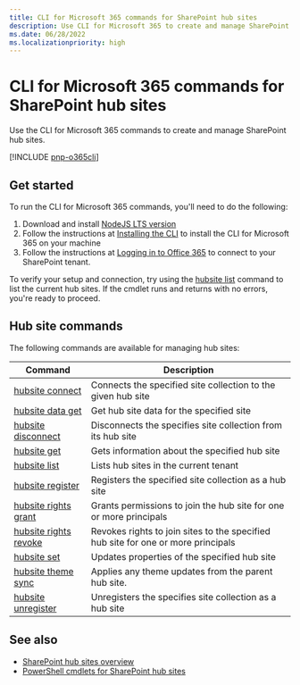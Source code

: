```yaml
---
title: CLI for Microsoft 365 commands for SharePoint hub sites
description: Use CLI for Microsoft 365 to create and manage SharePoint hub sites.
ms.date: 06/28/2022
ms.localizationpriority: high
---
```


# CLI for Microsoft 365 commands for SharePoint hub sites

Use the CLI for Microsoft 365 commands to create and manage SharePoint hub sites.

[!INCLUDE [pnp-o365cli](../../../includes/snippets/open-source/pnp-o365cli.md)]

## Get started

To run the CLI for Microsoft 365 commands, you'll need to do the following:

1. Download and install [NodeJS LTS version](https://nodejs.org/en/)
1. Follow the instructions at [Installing the CLI](https://pnp.github.io/cli-microsoft365/user-guide/installing-cli/) to install the CLI for Microsoft 365 on your machine
1. Follow the instructions at [Logging in to Office 365](https://pnp.github.io/cli-microsoft365/user-guide/connecting-office-365/) to connect to your SharePoint tenant.

To verify your setup and connection, try using the [hubsite list](https://pnp.github.io/cli-microsoft365/cmd/spo/hubsite/hubsite-list/) command to list the current hub sites. If the cmdlet runs and returns with no errors, you're ready to proceed.

## Hub site commands

The following commands are available for managing hub sites:

|Command|Description|
|------|-----------|
|[hubsite connect](https://pnp.github.io/cli-microsoft365/cmd/spo/hubsite/hubsite-connect)| Connects the specified site collection to the given hub site |
|[hubsite data get](https://pnp.github.io/cli-microsoft365/cmd/spo/hubsite/hubsite-data-get)| Get hub site data for the specified site |
|[hubsite disconnect](https://pnp.github.io/cli-microsoft365/cmd/spo/hubsite/hubsite-disconnect)| Disconnects the specifies site collection from its hub site |
|[hubsite get](https://pnp.github.io/cli-microsoft365/cmd/spo/hubsite/hubsite-get)| Gets information about the specified hub site |
|[hubsite list](https://pnp.github.io/cli-microsoft365/cmd/spo/hubsite/hubsite-list)| Lists hub sites in the current tenant |
|[hubsite register](https://pnp.github.io/cli-microsoft365/cmd/spo/hubsite/hubsite-register)| Registers the specified site collection as a hub site |
|[hubsite rights grant](https://pnp.github.io/cli-microsoft365/cmd/spo/hubsite/hubsite-rights-grant)| Grants permissions to join the hub site for one or more principals |
|[hubsite rights revoke](https://pnp.github.io/cli-microsoft365/cmd/spo/hubsite/hubsite-rights-revoke)| Revokes rights to join sites to the specified hub site for one or more principals |
|[hubsite set](https://pnp.github.io/cli-microsoft365/cmd/spo/hubsite/hubsite-set)| Updates properties of the specified hub site |
|[hubsite theme sync](https://pnp.github.io/cli-microsoft365/cmd/spo/site/site-hubsite-theme-sync)| Applies any theme updates from the parent hub site. |
|[hubsite unregister](https://pnp.github.io/cli-microsoft365/cmd/spo/hubsite/hubsite-unregister)| Unregisters the specifies site collection as a hub site |

## See also

- [SharePoint hub sites overview](hub-site-overview.md)
- [PowerShell cmdlets for SharePoint hub sites](hub-site-powershell.md)
